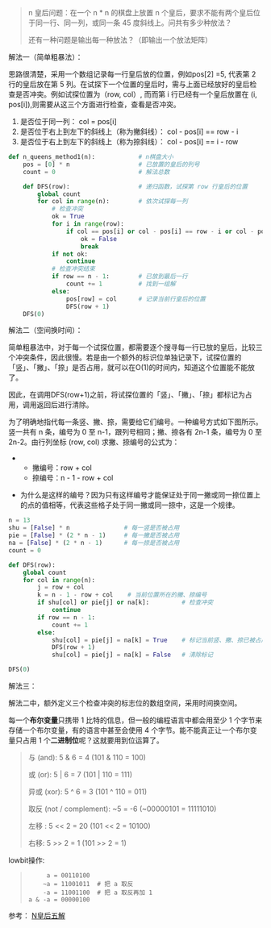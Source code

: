 > n 皇后问题：在一个 n * n 的棋盘上放置 n 个皇后，要求不能有两个皇后位于同一行、同一列，或同一条 45 度斜线上。问共有多少种放法？
>
> 还有一种问题是输出每一种放法？（即输出一个放法矩阵）

解法一（简单粗暴法）：

思路很清楚，采用一个数组记录每一行皇后放的位置，例如pos[2] =5, 代表第 2 行的皇后放在第 5 列。在试探下一个位置的皇后时，需与上面已经放好的皇后检查是否冲突。例如试探位置为（row, col）, 而而第 i 行已经有一个皇后放置在 (i, pos[i]),则需要从这三个方面进行检查，查看是否冲突。

1. 是否位于同一列： col = pos[i]
2. 是否位于右上到左下的斜线上（称为撇斜线）： col - pos[i] == row - i
3. 是否位于右上到左下的斜线上（称为捺斜线）： col - pos[i] == i - row

```python
def n_queens_method1(n):			# n棋盘大小
    pos = [0] * n                   # 已放置的皇后的列号 
    count = 0                       # 解法总数

    def DFS(row):                   # 递归函数，试探第 row 行皇后的位置
        global count
        for col in range(n):        # 依次试探每一列
            # 检查冲突
            ok = True
            for i in range(row):
                if col == pos[i] or col - pos[i] == row - i or col - pos[i] == i - row:
                    ok = False
                    break
            if not ok:
                continue
            # 检查冲突结束
            if row == n - 1:        # 已放到最后一行
                count += 1          # 找到一组解
            else:
                pos[row] = col      # 记录当前行皇后的位置
                DFS(row + 1)
	DFS(0)
```

解法二（空间换时间）：

简单粗暴法中，对于每一个试探位置，都需要逐个搜寻每一行已放的皇后，比较三个冲突条件，因此很慢。若是由一个额外的标识位单独记录下，试探位置的「竖」、「撇」、「捺」是否占用，就可以在O(1)的时间内，知道这个位置能不能放了。

因此，在调用DFS(row+1)之前，将试探位置的「竖」、「撇」、「捺」都标记为占用，调用返回后进行清除。

为了明确地指代每一条竖、撇、捺，需要给它们编号。一种编号方式如下图所示。竖一共有 n 条，编号为 0 至 n-1，跟列号相同；撇、捺各有 2n-1 条，编号为 0 至 2n-2。由行列坐标 (row, col) 求撇、捺编号的公式为：

- - 撇编号：row + col
  - 捺编号：n - 1 - row + col

- 为什么是这样的编号？因为只有这样编号才能保证处于同一撇或同一捺位置上的点的值相等，代表这些格子处于同一撇或同一捺中，这是一个规律。

```python
n = 13
shu = [False] * n               # 每一竖是否被占用
pie = [False] * (2 * n - 1)     # 每一撇是否被占用
na = [False] * (2 * n - 1)      # 每一捺是否被占用
count = 0

def DFS(row):
    global count
    for col in range(n):
        j = row + col
        k = n - 1 - row + col    # 当前位置所在的撇、捺编号
        if shu[col] or pie[j] or na[k]:         # 检查冲突
            continue
        if row == n - 1:
            count += 1
        else:
            shu[col] = pie[j] = na[k] = True    # 标记当前竖、撇、捺已被占用
            DFS(row + 1)
            shu[col] = pie[j] = na[k] = False   # 清除标记

DFS(0)
```

解法三：

解法二中，额外定义三个检查冲突的标志位的数组空间，采用时间换空间。

每一个**布尔变量**只携带 1 比特的信息，但一般的编程语言中都会用至少 1 个字节来存储一个布尔变量，有的语言中甚至会使用 4 个字节。能不能真正让一个布尔变量只占用 1 个**二进制位**呢？这就要用到位运算了。

> 与 (and):                      5 & 6 = 4        (101 & 110 = 100) 
>
> 或 (or):                       5 | 6 = 7        (101 | 110 = 111)
>
>  异或 (xor):                    5 ^ 6 = 3        (101 ^ 110 = 011) 
>
> 取反 (not / complement):       ~5 = -6          (~00000101 = 11111010) 
>
> 左移 :             5 << 2 = 20      (101 << 2 = 10100) 
>
> 右移:            5 >> 2 = 1       (101 >> 2 = 1)

lowbit操作:

> ```text
>      a = 00110100
>     ~a = 11001011  # 把 a 取反
>     -a = 11001100  # 把 a 取反再加 1
> a & -a = 00000100
> ```

参考： [N皇后五解](https://www.zhihu.com/search?q=n皇后&utm_content=search_suggestion&type=content)